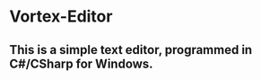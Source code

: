 # Vortex-Editor
This is a simple text editor, programmed in C#/CSharp for Windows.
-------------------------
